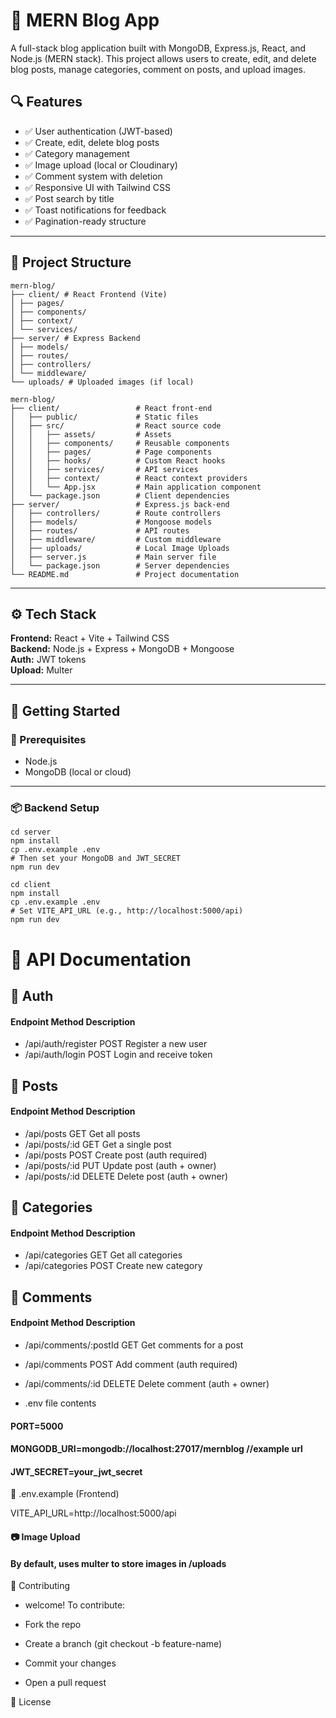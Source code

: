 # 📝 MERN Blog App

A full-stack blog application built with MongoDB, Express.js, React, and Node.js (MERN stack). This project allows users to create, edit, and delete blog posts, manage categories, comment on posts, and upload images.

## 🔍 Features

- ✅ User authentication (JWT-based)
- ✅ Create, edit, delete blog posts
- ✅ Category management
- ✅ Image upload (local or Cloudinary)
- ✅ Comment system with deletion
- ✅ Responsive UI with Tailwind CSS
- ✅ Post search by title
- ✅ Toast notifications for feedback
- ✅ Pagination-ready structure

---

## 📁 Project Structure
```
mern-blog/
├── client/ # React Frontend (Vite)
│ ├── pages/
│ ├── components/
│ ├── context/
│ └── services/
├── server/ # Express Backend
│ ├── models/
│ ├── routes/
│ ├── controllers/
│ └── middleware/
└── uploads/ # Uploaded images (if local)
```
```
mern-blog/
├── client/                 # React front-end
│   ├── public/             # Static files
│   ├── src/                # React source code
│   │   ├── assets/         # Assets
│   │   ├── components/     # Reusable components
│   │   ├── pages/          # Page components
│   │   ├── hooks/          # Custom React hooks
│   │   ├── services/       # API services
│   │   ├── context/        # React context providers
│   │   └── App.jsx         # Main application component
│   └── package.json        # Client dependencies
├── server/                 # Express.js back-end
│   ├── controllers/        # Route controllers
│   ├── models/             # Mongoose models
│   ├── routes/             # API routes
│   ├── middleware/         # Custom middleware
│   ├── uploads/            # Local Image Uploads
│   ├── server.js           # Main server file
│   └── package.json        # Server dependencies
└── README.md               # Project documentation
```
---
## ⚙️ Tech Stack

**Frontend:** React + Vite + Tailwind CSS  
**Backend:** Node.js + Express + MongoDB + Mongoose  
**Auth:** JWT tokens  
**Upload:** Multer  

---

## 🚀 Getting Started

### 🧩 Prerequisites

- Node.js
- MongoDB (local or cloud)

---

### 📦 Backend Setup

```
cd server
npm install
cp .env.example .env
# Then set your MongoDB and JWT_SECRET
npm run dev

cd client
npm install
cp .env.example .env
# Set VITE_API_URL (e.g., http://localhost:5000/api)
npm run dev
```
# 🧪 API Documentation
## 🔐 Auth
#### Endpoint	Method	Description
- /api/auth/register	POST	Register a new user
- /api/auth/login	POST	Login and receive token
## 📘 Posts
#### Endpoint	Method	Description
- /api/posts	GET	Get all posts 
- /api/posts/:id	GET	Get a single post
- /api/posts	POST	Create post (auth required)
- /api/posts/:id	PUT	Update post (auth + owner)
- /api/posts/:id	DELETE	Delete post (auth + owner)
## 📁 Categories
#### Endpoint	Method	Description
- /api/categories	GET	Get all categories
- /api/categories	POST	Create new category
## 💬 Comments
#### Endpoint	Method	Description
- /api/comments/:postId	GET	Get comments for a post
- /api/comments	POST	Add comment (auth required)
- /api/comments/:id	DELETE	Delete comment (auth + owner)

- .env file contents
#### PORT=5000
#### MONGODB_URI=mongodb://localhost:27017/mernblog //example url
#### JWT_SECRET=your_jwt_secret

📄 .env.example (Frontend)

VITE_API_URL=http://localhost:5000/api

#### 📷 Image Upload

#### By default, uses multer to store images in /uploads


🙌 Contributing

- welcome! To contribute:

- Fork the repo

- Create a branch (git checkout -b feature-name)

- Commit your changes

- Open a pull request

📄 License